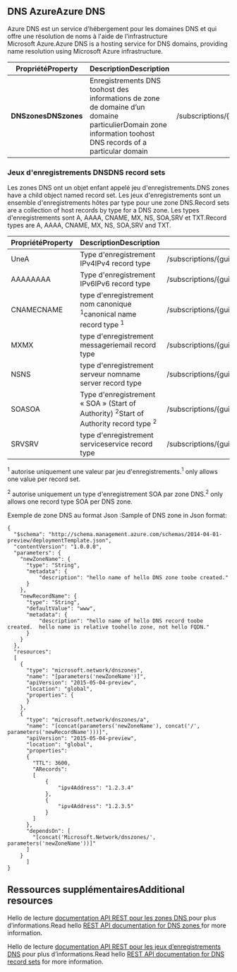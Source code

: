 ## <a name="azure-dns"></a><span data-ttu-id="bb54e-101">DNS Azure</span><span class="sxs-lookup"><span data-stu-id="bb54e-101">Azure DNS</span></span>
<span data-ttu-id="bb54e-102">Azure DNS est un service d'hébergement pour les domaines DNS et qui offre une résolution de noms à l'aide de l'infrastructure Microsoft Azure.</span><span class="sxs-lookup"><span data-stu-id="bb54e-102">Azure DNS is a hosting service for DNS domains, providing name resolution using Microsoft Azure infrastructure.</span></span>

| <span data-ttu-id="bb54e-103">Propriété</span><span class="sxs-lookup"><span data-stu-id="bb54e-103">Property</span></span> | <span data-ttu-id="bb54e-104">Description</span><span class="sxs-lookup"><span data-stu-id="bb54e-104">Description</span></span> | <span data-ttu-id="bb54e-105">Exemple de valeur</span><span class="sxs-lookup"><span data-stu-id="bb54e-105">Sample Value</span></span> |
| --- | --- | --- |
| <span data-ttu-id="bb54e-106">**DNSzones**</span><span class="sxs-lookup"><span data-stu-id="bb54e-106">**DNSzones**</span></span> |<span data-ttu-id="bb54e-107">Enregistrements DNS toohost des informations de zone de domaine d’un domaine particulier</span><span class="sxs-lookup"><span data-stu-id="bb54e-107">Domain zone information toohost DNS records of a particular domain</span></span> |<span data-ttu-id="bb54e-108">/subscriptions/{guid}/.../providers/Microsoft.Network/dnszones/contoso.com"</span><span class="sxs-lookup"><span data-stu-id="bb54e-108">/subscriptions/{guid}/.../providers/Microsoft.Network/dnszones/contoso.com"</span></span> |

### <a name="dns-record-sets"></a><span data-ttu-id="bb54e-109">Jeux d'enregistrements DNS</span><span class="sxs-lookup"><span data-stu-id="bb54e-109">DNS record sets</span></span>
<span data-ttu-id="bb54e-110">Les zones DNS ont un objet enfant appelé jeu d'enregistrements.</span><span class="sxs-lookup"><span data-stu-id="bb54e-110">DNS zones have a child object named record set.</span></span> <span data-ttu-id="bb54e-111">Les jeux d'enregistrements sont un ensemble d'enregistrements hôtes par type pour une zone DNS.</span><span class="sxs-lookup"><span data-stu-id="bb54e-111">Record sets are a collection of host records by type for a DNS zone.</span></span> <span data-ttu-id="bb54e-112">Les types d'enregistrements sont A, AAAA, CNAME, MX, NS, SOA,SRV et TXT.</span><span class="sxs-lookup"><span data-stu-id="bb54e-112">Record types are A, AAAA, CNAME, MX, NS, SOA,SRV and TXT.</span></span>

| <span data-ttu-id="bb54e-113">Propriété</span><span class="sxs-lookup"><span data-stu-id="bb54e-113">Property</span></span> | <span data-ttu-id="bb54e-114">Description</span><span class="sxs-lookup"><span data-stu-id="bb54e-114">Description</span></span> | <span data-ttu-id="bb54e-115">Exemple de valeur</span><span class="sxs-lookup"><span data-stu-id="bb54e-115">Sample value</span></span> |
| --- | --- | --- |
| <span data-ttu-id="bb54e-116">Une</span><span class="sxs-lookup"><span data-stu-id="bb54e-116">A</span></span> |<span data-ttu-id="bb54e-117">Type d'enregistrement IPv4</span><span class="sxs-lookup"><span data-stu-id="bb54e-117">IPv4 record type</span></span> |<span data-ttu-id="bb54e-118">/subscriptions/{guid}/.../providers/Microsoft.Network/dnszones/contoso.com/A/www</span><span class="sxs-lookup"><span data-stu-id="bb54e-118">/subscriptions/{guid}/.../providers/Microsoft.Network/dnszones/contoso.com/A/www</span></span> |
| <span data-ttu-id="bb54e-119">AAAA</span><span class="sxs-lookup"><span data-stu-id="bb54e-119">AAAA</span></span> |<span data-ttu-id="bb54e-120">Type d'enregistrement IPv6</span><span class="sxs-lookup"><span data-stu-id="bb54e-120">IPv6 record type</span></span> |<span data-ttu-id="bb54e-121">/subscriptions/{guid}/.../providers/Microsoft.Network/dnszones/contoso.com/AAAA/hostrecord</span><span class="sxs-lookup"><span data-stu-id="bb54e-121">/subscriptions/{guid}/.../providers/Microsoft.Network/dnszones/contoso.com/AAAA/hostrecord</span></span> |
| <span data-ttu-id="bb54e-122">CNAME</span><span class="sxs-lookup"><span data-stu-id="bb54e-122">CNAME</span></span> |<span data-ttu-id="bb54e-123">type d'enregistrement nom canonique <sup>1</sup></span><span class="sxs-lookup"><span data-stu-id="bb54e-123">canonical name record type <sup>1</sup></span></span> |<span data-ttu-id="bb54e-124">/subscriptions/{guid}/.../providers/Microsoft.Network/dnszones/contoso.com/CNAME/www</span><span class="sxs-lookup"><span data-stu-id="bb54e-124">/subscriptions/{guid}/.../providers/Microsoft.Network/dnszones/contoso.com/CNAME/www</span></span> |
| <span data-ttu-id="bb54e-125">MX</span><span class="sxs-lookup"><span data-stu-id="bb54e-125">MX</span></span> |<span data-ttu-id="bb54e-126">type d'enregistrement messagerie</span><span class="sxs-lookup"><span data-stu-id="bb54e-126">mail record type</span></span> |<span data-ttu-id="bb54e-127">/subscriptions/{guid}/.../providers/Microsoft.Network/dnszones/contoso.com/MX/mail</span><span class="sxs-lookup"><span data-stu-id="bb54e-127">/subscriptions/{guid}/.../providers/Microsoft.Network/dnszones/contoso.com/MX/mail</span></span> |
| <span data-ttu-id="bb54e-128">NS</span><span class="sxs-lookup"><span data-stu-id="bb54e-128">NS</span></span> |<span data-ttu-id="bb54e-129">type d'enregistrement serveur nom</span><span class="sxs-lookup"><span data-stu-id="bb54e-129">name server record type</span></span> |<span data-ttu-id="bb54e-130">/subscriptions/{guid}/.../providers/Microsoft.Network/dnszones/contoso.com/NS/</span><span class="sxs-lookup"><span data-stu-id="bb54e-130">/subscriptions/{guid}/.../providers/Microsoft.Network/dnszones/contoso.com/NS/</span></span> |
| <span data-ttu-id="bb54e-131">SOA</span><span class="sxs-lookup"><span data-stu-id="bb54e-131">SOA</span></span> |<span data-ttu-id="bb54e-132">Type d'enregistrement « SOA » (Start of Authority) <sup>2</sup></span><span class="sxs-lookup"><span data-stu-id="bb54e-132">Start of Authority record type <sup>2</sup></span></span> |<span data-ttu-id="bb54e-133">/subscriptions/{guid}/.../providers/Microsoft.Network/dnszones/contoso.com/SOA</span><span class="sxs-lookup"><span data-stu-id="bb54e-133">/subscriptions/{guid}/.../providers/Microsoft.Network/dnszones/contoso.com/SOA</span></span> |
| <span data-ttu-id="bb54e-134">SRV</span><span class="sxs-lookup"><span data-stu-id="bb54e-134">SRV</span></span> |<span data-ttu-id="bb54e-135">type d'enregistrement service</span><span class="sxs-lookup"><span data-stu-id="bb54e-135">service record type</span></span> |<span data-ttu-id="bb54e-136">/subscriptions/{guid}/.../providers/Microsoft.Network/dnszones/contoso.com/SRV</span><span class="sxs-lookup"><span data-stu-id="bb54e-136">/subscriptions/{guid}/.../providers/Microsoft.Network/dnszones/contoso.com/SRV</span></span> |

<span data-ttu-id="bb54e-137"><sup>1</sup> autorise uniquement une valeur par jeu d'enregistrements.</span><span class="sxs-lookup"><span data-stu-id="bb54e-137"><sup>1</sup> only allows one value per record set.</span></span>

<span data-ttu-id="bb54e-138"><sup>2</sup> autorise uniquement un type d'enregistrement SOA par zone DNS.</span><span class="sxs-lookup"><span data-stu-id="bb54e-138"><sup>2</sup> only allows one record type SOA per DNS zone.</span></span> 

<span data-ttu-id="bb54e-139">Exemple de zone DNS au format Json :</span><span class="sxs-lookup"><span data-stu-id="bb54e-139">Sample of DNS zone in Json format:</span></span>

    {
      "$schema": "http://schema.management.azure.com/schemas/2014-04-01-preview/deploymentTemplate.json",
      "contentVersion": "1.0.0.0",
      "parameters": {
        "newZoneName": {
          "type": "String",
          "metadata": {
              "description": "hello name of hello DNS zone toobe created."
          }
        },
        "newRecordName": {
          "type": "String",
          "defaultValue": "www",
          "metadata": {
              "description": "hello name of hello DNS record toobe created.  hello name is relative toohello zone, not hello FQDN."
          }
        }
      },
      "resources": 
      [
        {
          "type": "microsoft.network/dnszones",
          "name": "[parameters('newZoneName')]",
          "apiVersion": "2015-05-04-preview",
          "location": "global",
          "properties": {
          }
        },
        {
          "type": "microsoft.network/dnszones/a",
          "name": "[concat(parameters('newZoneName'), concat('/', parameters('newRecordName')))]",
          "apiVersion": "2015-05-04-preview",
          "location": "global",
          "properties": 
          {
            "TTL": 3600,
            "ARecords": 
            [
                {
                    "ipv4Address": "1.2.3.4"
                },
                {
                    "ipv4Address": "1.2.3.5"
                }
            ]
          },
          "dependsOn": [
            "[concat('Microsoft.Network/dnszones/', parameters('newZoneName'))]"
          ]
        }
          ]
    }

## <a name="additional-resources"></a><span data-ttu-id="bb54e-140">Ressources supplémentaires</span><span class="sxs-lookup"><span data-stu-id="bb54e-140">Additional resources</span></span>
<span data-ttu-id="bb54e-141">Hello de lecture [documentation API REST pour les zones DNS ](https://msdn.microsoft.com/library/azure/mt130626.aspx) pour plus d’informations.</span><span class="sxs-lookup"><span data-stu-id="bb54e-141">Read hello [REST API documentation for DNS zones ](https://msdn.microsoft.com/library/azure/mt130626.aspx) for more information.</span></span>

<span data-ttu-id="bb54e-142">Hello de lecture [documentation API REST pour les jeux d’enregistrements DNS](https://msdn.microsoft.com/library/azure/mt130627.aspx) pour plus d’informations.</span><span class="sxs-lookup"><span data-stu-id="bb54e-142">Read hello [REST API documentation for DNS record sets](https://msdn.microsoft.com/library/azure/mt130627.aspx) for more information.</span></span>

